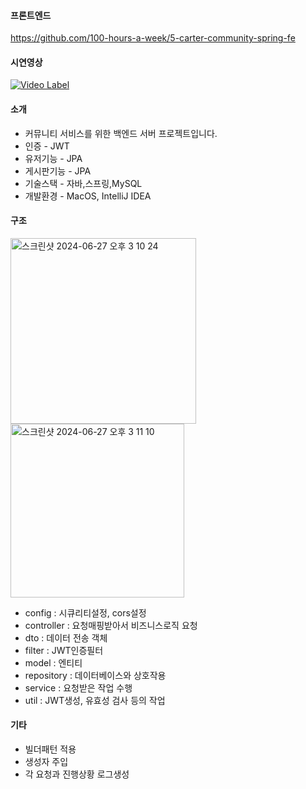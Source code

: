 #### 프론트엔드

https://github.com/100-hours-a-week/5-carter-community-spring-fe

#### 시연영상
  
[![Video Label](http://img.youtube.com/vi/0rVGNgWae5Y/0.jpg)](https://youtu.be/0rVGNgWae5Y)

#### 소개

- 커뮤니티 서비스를 위한 백엔드 서버 프로젝트입니다.
- 인증 - JWT
- 유저기능 - JPA
- 게시판기능 - JPA
- 기술스택 - 자바,스프링,MySQL
- 개발환경 - MacOS, IntelliJ IDEA

#### 구조

<img width="297" alt="스크린샷 2024-06-27 오후 3 10 24" src="https://github.com/100-hours-a-week/5-carter-community-spring-be/assets/105616992/1ca5915e-a8d7-454f-85fb-cff495612d90">
<img width="278" alt="스크린샷 2024-06-27 오후 3 11 10" src="https://github.com/100-hours-a-week/5-carter-community-spring-be/assets/105616992/747bd8ec-cf86-4dc9-9d66-473a49e1327a">


- config : 시큐리티설정, cors설정
- controller : 요청매핑받아서 비즈니스로직 요청
- dto : 데이터 전송 객체
- filter : JWT인증필터
- model : 엔티티
- repository : 데이터베이스와 상호작용
- service : 요청받은 작업 수행
- util : JWT생성, 유효성 검사 등의 작업

#### 기타

- 빌더패턴 적용
- 생성자 주입
- 각 요청과 진행상황 로그생성
